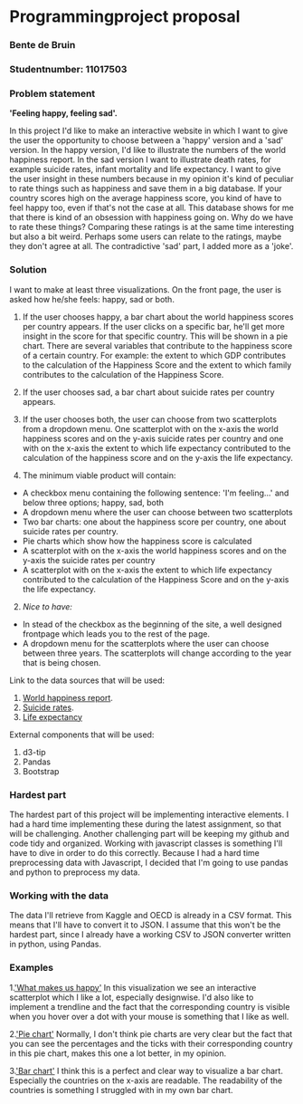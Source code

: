 # Programmingproject proposal
### Bente de Bruin
### Studentnumber: 11017503

### Problem statement
**'Feeling happy, feeling sad'.**

In this project I'd like to make an interactive website in which I want to give the user the opportunity to choose between a 'happy' version and a 'sad' version. In the happy version, I'd like to illustrate the numbers of the world happiness report. In the sad version I want to illustrate death rates, for example suicide rates, infant mortality and life expectancy. I want to give the user insight in these numbers because in my opinion it's kind of peculiar to rate things such as happiness and save them in a big database. If your country scores high on the average happiness score, you kind of have to feel happy too, even if that's not the case at all. This database shows for me that there is kind of an obsession with happiness going on. Why do we have to rate these things? Comparing these ratings is at the same time interesting but also a bit weird. Perhaps some users can relate to the ratings, maybe they don't agree at all. The contradictive 'sad' part, I added more as a 'joke'.  

### Solution
I want to make at least three visualizations. On the front page, the user is asked how he/she feels: happy, sad or both. 

1. If the user chooses happy, a bar chart about the world happiness scores per country appears. If the user clicks on a specific bar, he'll get more insight in the score for that specific country. This will be shown in a pie chart. There are several variables that contribute to the happiness score of a certain country. For example: the extent to which GDP contributes to the calculation of the Happiness Score and the extent to which family contributes to the calculation of the Happiness Score. 

2. If the user chooses sad, a bar chart about suicide rates per country appears. 

3. If the user chooses both, the user can choose from two scatterplots from a dropdown menu. One scatterplot with on the x-axis the world happiness scores and on the y-axis suicide rates per country and one with on the x-axis the extent to which life expectancy contributed to the calculation of the happiness score and on the y-axis the life expectancy.


1. The minimum viable product will contain:
  - A checkbox menu containing the following sentence: 'I'm feeling...' and below three options; happy, sad, both
  - A dropdown menu where the user can choose between two scatterplots
  - Two bar charts: one about the happiness score per country, one about suicide rates per country.
  - Pie charts which show how the happiness score is calculated
  - A scatterplot with on the x-axis the world happiness scores and on the y-axis the suicide rates per country
  - A scatterplot with on the x-axis the extent to which life expectancy contributed to the calculation of the Happiness Score     and on the y-axis the life expectancy.
 
  
2. *Nice to have:*
  - In stead of the checkbox as the beginning of the site, a well designed frontpage which leads you to the rest of the page.
  - A dropdown menu for the scatterplots where the user can choose between three years. The scatterplots will change according to the year that is being chosen.
 
Link to the data sources that will be used:
1. [World happiness report](https://www.kaggle.com/unsdsn/world-happiness#2017.csv).
2. [Suicide rates](https://data.oecd.org/healthstat/suicide-rates.htm#indicator-chart).
3. [Life expectancy](https://data.oecd.org/healthstat/life-expectancy-at-birth.htm#indicator-chart)

External components that will be used:
1. d3-tip
2. Pandas
3. Bootstrap

### Hardest part
The hardest part of this project will be implementing interactive elements. I had a hard time implementing these during the latest assignment, so that will be challenging. Another challenging part will be keeping my github and code tidy and organized. Working with javascript classes is something I'll have to dive in order to do this correctly. Because I had a hard time preprocessing data with Javascript, I decided that I'm going to use pandas and python to preprocess my data. 

### Working with the data
The data I'll retrieve from Kaggle and OECD is already in a CSV format. This means that I'll have to convert it to JSON. I assume that this won't be the hardest part, since I already have a working CSV to JSON converter written in python, using Pandas. 

### Examples
1.['What makes us happy'](https://charts.animateddata.co.uk/whatmakesushappy/) In this visualization we see an interactive scatterplot which I like a lot, especially designwise. I'd also like to implement a trendline and the fact that the corresponding country is visible when you hover over a dot with your mouse is something that I like as well. 

2.['Pie chart'](http://d3pie.org/) Normally, I don't think pie charts are very clear but the fact that you can see the percentages and the ticks with their corresponding country in this pie chart, makes this one a lot better, in my opinion.

3.['Bar chart'](https://data.oecd.org/healthstat/suicide-rates.htm#indicator-chart) I think this is a perfect and clear way to visualize a bar chart. Especially the countries on the x-axis are readable. The readability of the countries is something I struggled with in my own bar chart. 



